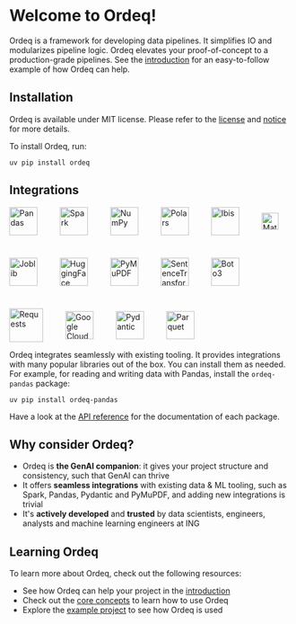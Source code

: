 # Welcome to Ordeq!

Ordeq is a framework for developing data pipelines.
It simplifies IO and modularizes pipeline logic.
Ordeq elevates your proof-of-concept to a production-grade pipelines.
See the [introduction][intro] for an easy-to-follow example of how Ordeq can help.

## Installation

Ordeq is available under MIT license.
Please refer to the [license][license] and [notice][notice] for more details.

To install Ordeq, run:

```shell
uv pip install ordeq
```

## Integrations

<div style="display: flex; gap: 40px; align-items: center; flex-wrap: wrap;">
  <img src="https://raw.githubusercontent.com/pandas-dev/pandas/main/web/pandas/static/img/pandas_mark.svg" alt="Pandas" height="50"/>
  <img src="https://upload.wikimedia.org/wikipedia/commons/f/f3/Apache_Spark_logo.svg" alt="Spark" height="50"/>
  <img src="https://numpy.org/images/logo.svg" alt="NumPy" height="50"/>
  <img src="https://avatars.githubusercontent.com/u/83768144?s=200&v=4" alt="Polars" height="50"/>
  <img src="https://ibis-project.org/logo.svg" alt="Ibis" height="50"/>
  <img src="https://matplotlib.org/_static/images/logo2.svg" alt="Matplotlib" height="30"/>
  <img src="https://joblib.readthedocs.io/en/stable/_static/joblib_logo.svg" alt="Joblib" height="50"/>
  <img src="https://huggingface.co/front/assets/huggingface_logo.svg" alt="HuggingFace" height="50"/>
  <img src="https://pymupdf.readthedocs.io/en/latest/_static/sidebar-logo-light.svg" alt="PyMuPDF" height="50"/>
  <img src="https://www.sbert.net/_static/logo.png" alt="SentenceTransformers" height="50"/>
  <img src="https://boto3.amazonaws.com/v1/documentation/api/latest/_static/logos/aws_dark_theme_logo.svg" alt="Boto3" height="50"/>
  <img src="https://upload.wikimedia.org/wikipedia/commons/a/aa/Requests_Python_Logo.png" alt="Requests" height="60"/>
<img src="https://cloud.google.com/_static/cloud/images/social-icon-google-cloud-1200-630.png" alt="Google Cloud" height="50"/>
<img src="https://avatars.githubusercontent.com/u/110818415?v=4" alt="Pydantic" height="50"/>
<img src="https://upload.wikimedia.org/wikipedia/commons/thumb/4/47/Apache_Parquet_logo.svg/1200px-Apache_Parquet_logo.svg.png" alt="Parquet" height="50"/>
</div>

Ordeq integrates seamlessly with existing tooling.
It provides integrations with many popular libraries out of the box.
You can install them as needed.
For example, for reading and writing data with Pandas, install the `ordeq-pandas` package:

```shell
uv pip install ordeq-pandas
```

Have a look at the [API reference][api-ref] for the documentation of each package.

## Why consider Ordeq?

- Ordeq is **the GenAI companion**: it gives your project structure and consistency, such that GenAI can thrive
- It offers **seamless integrations** with existing data & ML tooling, such as Spark, Pandas, Pydantic and PyMuPDF, and
  adding new integrations is trivial
- It's **actively developed** and **trusted** by data scientists, engineers, analysts and machine learning engineers at
  ING

## Learning Ordeq

To learn more about Ordeq, check out the following resources:

- See how Ordeq can help your project in the [introduction][intro]
- Check out the [core concepts][core-concepts] to learn how to use Ordeq
- Explore the [example project][example-project] to see how Ordeq is used

[core-concepts]: docs/getting-started/concepts/io.md

[api-ref]: docs/api/ordeq/types.md

[intro]: docs/getting-started/introduction.md

[example-project]: docs/guides/examples/example-project/README.md

[license]: ./LICENSE

[notice]: ./NOTICE

